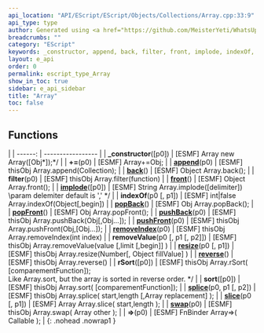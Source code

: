 ```yaml
---
api_location: "API/EScript/EScript/Objects/Collections/Array.cpp:33:9"
api_type: type
author: Generated using <a href="https://github.com/MeisterYeti/WhatsUpDoc">WhatsUpDoc</a>
breadcrumbs: ""
category: "EScript"
keywords: _constructor, append, back, filter, front, implode, indexOf, popBack, popFront, pushBack, pushFront, removeIndex, removeValue, resize, reverse, rSort, sort, splice, slice, swap
layout: e_api
order: 0
permalink: escript_type_Array
show_in_toc: true
sidebar: e_api_sidebar
title: "Array"
toc: false
---
```


## Functions

|
| ------: | ----------------- |
| **_constructor**([p0]) | [ESMF] Array new Array([Obj\*]);\*/ |
| **+=**(p0) | [ESMF] Array+=Obj; |
| **[append](classEScript_1_1Array#classEScript_1_1Array_1aa98b8303164804f9092b9fb489d0a253)**(p0) | [ESMF] thisObj Array.append(Collection); |
| **[back](classEScript_1_1Array#classEScript_1_1Array_1a5eb6b1b3ce6b498db72046e45862b549)**() | [ESMF] Object Array.back(); |
| **filter**(p0) | [ESMF] thisObj Array.filter(function) |
| **[front](classEScript_1_1Array#classEScript_1_1Array_1a004db3efe48bbeed103ea555a7929a80)**() | [ESMF] Object Array.front(); |
| **[implode](classEScript_1_1Array#classEScript_1_1Array_1a09216fb2f7e5d4f3390cef12266a2a0e)**([p0]) | [ESMF] String Array.implode([delimiter])<br/>\param delemiter default is &apos;,&apos;	\*/ |
| **indexOf**(p0 [, p1]) | [ESMF] int\|false Array.indexOf(Object[,begin]) |
| **[popBack](classEScript_1_1Array#classEScript_1_1Array_1a7fe7862afe2339c3101cb1672457992f)**() | [ESMF] Obj Array.popBack(); |
| **[popFront](classEScript_1_1Array#classEScript_1_1Array_1a5ea434c28f62c5eb72e66f33906b1edc)**() | [ESMF] Obj Array.popFront(); |
| **[pushBack](classEScript_1_1Array#classEScript_1_1Array_1a09a9448c72077e40a8bbfa252b9783d1)**(p0) | [ESMF] thisObj Array.pushBack(Obj[,Obj...]); |
| **[pushFront](classEScript_1_1Array#classEScript_1_1Array_1ab20a5d8eb4c24bec3e5d77e0566e6a76)**(p0) | [ESMF] thisObj Array.pushFront(Obj,[Obj...]); |
| **[removeIndex](classEScript_1_1Array#classEScript_1_1Array_1a75bf6f93fa3d6e25caadb95257f5a9bd)**(p0) | [ESMF] thisObj Array.removeIndex(int index) |
| **removeValue**(p0 [, p1 [, p2]]) | [ESMF] thisObj Array.removeValue(value [,limit [,begin]] ) |
| **[resize](classEScript_1_1Array#classEScript_1_1Array_1a378ef14c935a6467f1a1eb580398d8a7)**(p0 [, p1]) | [ESMF] thisObj Array.resize(Number[, Object fillValue] ) |
| **[reverse](classEScript_1_1Array#classEScript_1_1Array_1a54073b1b4df729ac1f69626d17de3ea4)**() | [ESMF] thisObj Array.reverse() |
| **rSort**([p0]) | [ESMF] thisObj Array.rSort( [comparementFunction]);<br/>Like Array.sort, but the array is sorted in reverse order. \*/ |
| **sort**([p0]) | [ESMF] thisObj Array.sort( [comparementFunction]); |
| **[splice](classEScript_1_1Array#classEScript_1_1Array_1a8abc70a796186c7e7c82ce7ea009af14)**(p0, p1 [, p2]) | [ESMF] thisObj Array.splice( start,length [,Array replacement] ); |
| **[slice](classEScript_1_1Array#classEScript_1_1Array_1a540d7a17ce7b935b24e2537afd0f8aa8)**(p0 [, p1]) | [ESMF] Array Array.slice( start,length ); |
| **[swap](classEScript_1_1Array#classEScript_1_1Array_1a4dd669244a31d252c15e236aaf3e6e59)**(p0) | [ESMF] thisObj Array.swap( Array other ); |
| **=>**(p0) | [ESMF] FnBinder Array=&gt;( Callable ); |
{: .nohead .nowrap1 }
